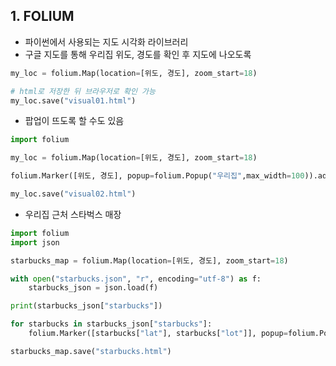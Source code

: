 ## 1. FOLIUM

- 파이썬에서 사용되는 지도 시각화 라이브러리
- 구글 지도를 통해 우리집 위도, 경도를 확인 후 지도에 나오도록

```python
my_loc = folium.Map(location=[위도, 경도], zoom_start=18)

# html로 저장한 뒤 브라우저로 확인 가능
my_loc.save("visual01.html")
```



- 팝업이 뜨도록 할 수도 있음

```python
import folium

my_loc = folium.Map(location=[위도, 경도], zoom_start=18)

folium.Marker([위도, 경도], popup=folium.Popup("우리집",max_width=100)).add_to(my_loc)

my_loc.save("visual02.html")
```



- 우리집 근처 스타벅스 매장

```python
import folium
import json

starbucks_map = folium.Map(location=[위도, 경도], zoom_start=18)

with open("starbucks.json", "r", encoding="utf-8") as f:
    starbucks_json = json.load(f)

print(starbucks_json["starbucks"])

for starbucks in starbucks_json["starbucks"]:
    folium.Marker([starbucks["lat"], starbucks["lot"]], popup=folium.Popup(starbucks["s_name"], max_width=100)).add_to(starbucks_map)

starbucks_map.save("starbucks.html")
```

